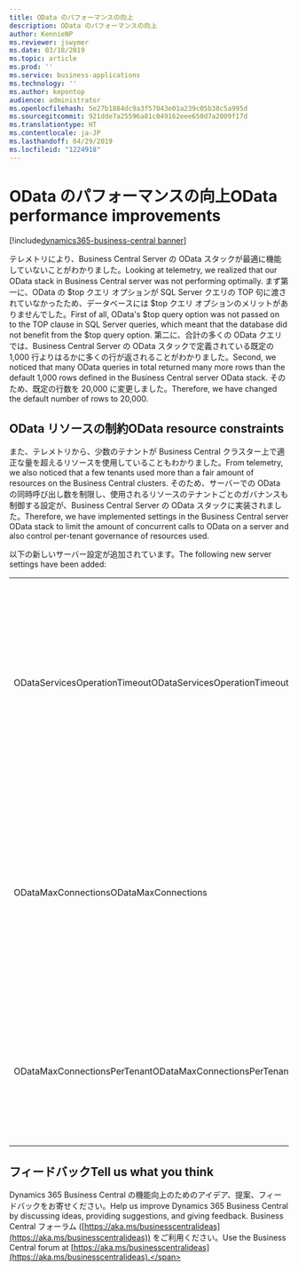 ```yaml
---
title: OData のパフォーマンスの向上
description: OData のパフォーマンスの向上
author: KennieNP
ms.reviewer: jswymer
ms.date: 03/18/2019
ms.topic: article
ms.prod: ''
ms.service: business-applications
ms.technology: ''
ms.author: kepontop
audience: administrator
ms.openlocfilehash: 5e27b1884dc9a3f57043e01a239c05b38c5a995d
ms.sourcegitcommit: 921dde7a25596a81c049162eee650d7a2009f17d
ms.translationtype: HT
ms.contentlocale: ja-JP
ms.lasthandoff: 04/29/2019
ms.locfileid: "1224918"
---
```

# <a name="odata-performance-improvements"></a><span data-ttu-id="3901d-103">OData のパフォーマンスの向上</span><span class="sxs-lookup"><span data-stu-id="3901d-103">OData performance improvements</span></span>

[!include[dynamics365-business-central banner](../includes/dynamics365-business-central.md)]

<span data-ttu-id="3901d-104">テレメトリにより、Business Central Server の OData スタックが最適に機能していないことがわかりました。</span><span class="sxs-lookup"><span data-stu-id="3901d-104">Looking at telemetry, we realized that our OData stack in Business Central server was not performing optimally.</span></span> <span data-ttu-id="3901d-105">まず第一に、OData の $top クエリ オプションが SQL Server クエリの TOP 句に渡されていなかったため、データベースには $top クエリ オプションのメリットがありませんでした。</span><span class="sxs-lookup"><span data-stu-id="3901d-105">First of all, OData's $top query option was not passed on to the TOP clause in SQL Server queries, which meant that the database did not benefit from the $top query option.</span></span> <span data-ttu-id="3901d-106">第二に、合計の多くの OData クエリでは、Business Central Server の OData スタックで定義されている既定の 1,000 行よりはるかに多くの行が返されることがわかりました。</span><span class="sxs-lookup"><span data-stu-id="3901d-106">Second, we noticed that many OData queries in total returned many more rows than the default 1,000 rows defined in the Business Central server OData stack.</span></span> <span data-ttu-id="3901d-107">そのため、既定の行数を 20,000 に変更しました。</span><span class="sxs-lookup"><span data-stu-id="3901d-107">Therefore, we have changed the default number of rows to 20,000.</span></span>

## <a name="odata-resource-constraints"></a><span data-ttu-id="3901d-108">OData リソースの制約</span><span class="sxs-lookup"><span data-stu-id="3901d-108">OData resource constraints</span></span>

<span data-ttu-id="3901d-109">また、テレメトリから、少数のテナントが Business Central クラスター上で適正な量を超えるリソースを使用していることもわかりました。</span><span class="sxs-lookup"><span data-stu-id="3901d-109">From telemetry, we also noticed that a few tenants used more than a fair amount of resources on the Business Central clusters.</span></span> <span data-ttu-id="3901d-110">そのため、サーバーでの OData の同時呼び出し数を制限し、使用されるリソースのテナントごとのガバナンスも制御する設定が、Business Central Server の OData スタックに実装されました。</span><span class="sxs-lookup"><span data-stu-id="3901d-110">Therefore, we have implemented settings in the Business Central server OData stack to limit the amount of concurrent calls to OData on a server and also control per-tenant governance of resources used.</span></span>

<span data-ttu-id="3901d-111">以下の新しいサーバー設定が追加されています。</span><span class="sxs-lookup"><span data-stu-id="3901d-111">The following new server settings have been added:</span></span>

|  |  |
|--|--|
|<span data-ttu-id="3901d-112">ODataServicesOperationTimeout</span><span class="sxs-lookup"><span data-stu-id="3901d-112">ODataServicesOperationTimeout</span></span>|<span data-ttu-id="3901d-113">サーバー インスタンスが単一の OData 要求に割り当てることができる最大時間を指定します。</span><span class="sxs-lookup"><span data-stu-id="3901d-113">Specifies the maximum amount of time that the server instance can allocate to a single OData request.</span></span> |
|<span data-ttu-id="3901d-114">ODataMaxConnections</span><span class="sxs-lookup"><span data-stu-id="3901d-114">ODataMaxConnections</span></span>|<span data-ttu-id="3901d-115">サーバー インスタンスでの同時 OData 要求の最大数を指定します (すべてのテナントに対して)。</span><span class="sxs-lookup"><span data-stu-id="3901d-115">Specifies the maximum number of simultaneous OData requests on the server instance (for all tenants).</span></span>|
|<span data-ttu-id="3901d-116">ODataMaxConnectionsPerTenant</span><span class="sxs-lookup"><span data-stu-id="3901d-116">ODataMaxConnectionsPerTenant</span></span>|<span data-ttu-id="3901d-117">テナントごとの同時 OData 要求の最大数を指定します。</span><span class="sxs-lookup"><span data-stu-id="3901d-117">Specifies the maximum number of simultaneous OData requests per tenant.</span></span>|

## <a name="tell-us-what-you-think"></a><span data-ttu-id="3901d-118">フィードバック</span><span class="sxs-lookup"><span data-stu-id="3901d-118">Tell us what you think</span></span>
<span data-ttu-id="3901d-119">Dynamics 365 Business Central の機能向上のためのアイデア、提案、フィードバックをお寄せください。</span><span class="sxs-lookup"><span data-stu-id="3901d-119">Help us improve Dynamics 365 Business Central by discussing ideas, providing suggestions, and giving feedback.</span></span> <span data-ttu-id="3901d-120">Business Central フォーラム ([https://aka.ms/businesscentralideas](https://aka.ms/businesscentralideas)) をご利用ください。</span><span class="sxs-lookup"><span data-stu-id="3901d-120">Use the Business Central forum at [https://aka.ms/businesscentralideas](https://aka.ms/businesscentralideas).</span></span>
